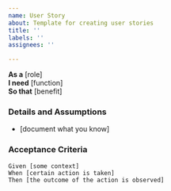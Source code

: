 ```yaml
---
name: User Story
about: Template for creating user stories
title: ''
labels: ''
assignees: ''

---
```


**As a** [role]  
**I need** [function]  
**So that** [benefit]  
   
### Details and Assumptions
* [document what you know]
   
 ### Acceptance Criteria  
   
 ```gherkin
Given [some context]
When [certain action is taken]
Then [the outcome of the action is observed]
 ```
